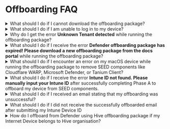 # Offboarding FAQ

<details>
<summary>What should I do if I cannot download the offboarding package?</summary>

Raise a [support request](https://go.gov.sg/seed-techpass-support) and request the offboarding package for your Defender organisation.

</details>

<details>
<summary>What should I do if I am unable to log in to my device?</summary>

1. Raise a [support request](https://go.gov.sg/seed-techpass-support).
2. In **Details**, enter the text *I am unable to offboard my device from SEED components but I would like to submit my Intune Device ID to offboard my device from SEED*.
3. Select SEED as **TechPass Tenant**.
4. Select Production as **Environment**.
5. Provide all the required details and submit the form.

</details>

<details>
<summary>Why do I get the error <b>Unknown Tenant detected</b> while running the offboarding package?</summary>

This error indicates that you are not a SEED user or your device was not properly enrolled in SEED.

If you had properly onboarded your device to SEED earlier but still get this error, please r[aise a service request](https://go.gov.sg/seed-techpass-support) with the TechPass and SEED support.

</details>

<details>
<summary>What should I do if I receive the error <b>Defender offboarding package has expired! Please download a new offboarding package from the docs portal</b> while running the offboarding package?</summary>

This error indicates that your offboarding package is outdated.

For detailed steps on offboarding your device, please refer to the appropriate guide:
- [Windows offboarding steps](offboard-device/windows)
- [macOS ofboarding steps](offfboard-device/mac-os)

Download the offboarding package from the provided page and complete the offboarding steps.

If you continue to experience the same or any other error, [raise a service request](https://go.gov.sg/seed-techpass-support) with the TechPass and SEED support.

</details>

<details>
<summary>What should I do if I encounter an error on my macOS device while running the offboarding package to remove SEED components like Cloudflare WARP, Microsoft Defender, or Tanium Client?</summary>

Try running the script again. If you still experience any error, [raise a service request](https://go.gov.sg/seed-techpass-support) with the TechPass and SEED support.

</details>

<details>
<summary>What should I do if I receive the error <b>Intune ID not found. Please manually input your Intune ID</b> after successfully completing Phase A to offboard my device from SEED components.</summary>

You may encounter this error if we are unable to auto-retrieve your Intune Device ID due to incorrect configurations on your device.

1. To get your Intune Device ID, either:
    - Go to the [TechPass portal](https://portal.techpass.gov.sg/secure/account/profile) and retrieve the Intune Device ID from your account profile.
    - If you cannot access the TechPass portal, [raise a service request](https://go.gov.sg/seed-techpass-support) with the TechPass and SEED support to obtain your Intune Device ID.

2. Once you have your Intune Device ID, proceed with **Phase B: Submit Intune Device ID** to remove the device record.

If there is a significant time lapse between Phase B and Phase A, the latest version of the SEED components may be reinstalled on your device. In that case, you need to repeat **Phase A: Offboard device from SEED components**.

</details>

<details>
<summary>What should I do if I received an email stating that my offboarding was unsuccessful?</summary>

This can happen if you submitted an incorrect Intune Device ID.

1. To get your correct Intune Device ID, either:
    - Retrieve the Intune Device ID from your account profile on the [TechPass portal](https://portal.techpass.gov.sg/secure/account/profile).
    - If you cannot access the TechPass portal, [raise a service request](https://go.gov.sg/seed-techpass-support) with the TechPass and SEED support to obtain the correct Intune Device ID.

2. Complete the offboarding steps for your device.

For detailed steps on offboarding your device, please refer to the appropriate guide:
- [Windows offboarding steps](offboard-device/windows)
- [macOS ofboarding steps](offfboard-device/mac-os)

If your offboarding is still unsuccessful despite submitting the correct Intune Device ID, please [raise a service request](https://go.gov.sg/seed-techpass-support).

</details>

<details>
<summary>What should I do if I did not receive the successfully offboarded email after submitting my Intune Device ID</summary>

It may take up to 30 minutes for the SEED team to send the successfully offboarded email to you. If you still have not received this email, please [raise a service request](https://go.gov.sg/seed-techpass-support).

If the TechPass and SEED support team completes the offboarding for you, you may not receive this email from the SEED team. However, the TechPass and SEED support team can confirm if you have successfully offboarded your device from SEED.

</details>

<details><summary>How do I offboard from Defender using Hive offboarding package if my Internet Device belongs to Hive organisation?</summary>



If your Defender organisation is Hive, contact [Hive support](mailto:GDS_DEN@hive.gov.sg) to get the offboarding package and follow the below steps for your device:

<details><summary>macOS</summary>

1. Save the offboarding script to the **Downloads** folder.

    > **Note**:
    > Check if the script that you received has not yet expired. The expiry date is indicated on the file name. For example, hive_mac_valid_until_2023-04-30.sh

2. Go to the **Terminal** and run the following command:
      ```
      sudo /bin/sh ~/Downloads/<name_of_offboarding_script.sh>
      ```
    >- **Note:**
    > The file name *name_of_offboarding_script* in this command is only an example. When you run the command, specify the file name of the offboarding script you downloaded.

3. Go back to the **Finder** icon in the **Dock**.

4. Choose **Applications** and search for **Microsoft Defender for Endpoint.app**.

5. Drag the app to the Bin, or select the app and choose **File** > **Move to Bin**.

</details>

<details><summary>Windows</summary>

1. Save the offboarding script in your **Downloads** folder.

  > **Note**:
  > Check if the script that you received has not yet expired. The expiry date is indicated on the file name. For example, *hive_windows_valid_until_2023-09-07.cmd*.

2. Go to **Start** and type **cmd**.
3. Right-click on **Command Prompt** and select **Run as administrator**.
4. If prompted, enter your Windows password.
5. Run the following commands:
     ```
     cd "%USERPROFILE%\Downloads\"

     .\<name_of_offboarding_script.cmd>
     ```
> **Note:**
> Name of the .cmd file mentioned in this command is only an example. When you run the command, specify the file name of the offboarding script you downloaded.  

</details>

</details>


